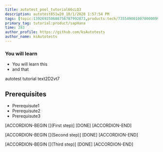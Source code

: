 ```yaml
---
title: autotest_pool_tutorial66cLQ3
description: autotest851w20_10/1/2020 1:57:54 PM
tags: [topic:139269250608756787992873,products:tech/73554900100700000996,tutorial:experience/advanced]
primary_tag: tutorial:product/sapHana
time: 283
author_profile: https://github.com/ksAutotests
author_name: ksAutotests
---
```

### You will learn
- You will learn this
- and that

autotest tutorial text2D2vt7

## Prerequisites
- Prerequisute1
- Prerequisute2
- Prerequisute3

[ACCORDION-BEGIN [](First step)]
[DONE]
[ACCORDION-END]

[ACCORDION-BEGIN [](Second step)]
[DONE]
[ACCORDION-END]

[ACCORDION-BEGIN [](Third step)]
[DONE]
[ACCORDION-END]

